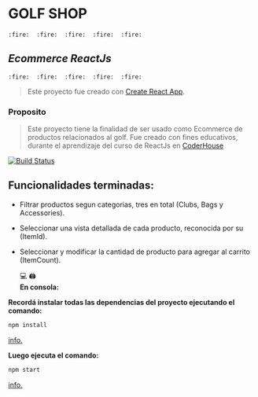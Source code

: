 # GOLF SHOP 

	:fire:	:fire:	:fire:	:fire:	:fire:
## _Ecommerce ReactJs_ 
	:fire:	:fire:	:fire:	:fire:	:fire:
> Este proyecto fue creado con [Create React App](https://github.com/facebook/create-react-app).

### Proposito
 > Este proyecto tiene la finalidad de ser usado como Ecommerce de productos relacionados al golf.
 > Fue creado con fines educativos, durante el aprendizaje del curso de ReactJs en [CoderHouse](https://www.coderhouse.com/)
 



[![Build Status](https://travis-ci.org/joemccann/dillinger.svg?branch=master)](https://)
##  Funcionalidades terminadas:

- Filtrar productos segun categorias, tres en total (Clubs, Bags y Accessories).

- Seleccionar una vista detallada de cada producto, reconocida por su (ItemId).

- Seleccionar y modificar la cantidad de producto para agregar al carrito (ItemCount).

	:computer: 	:printer:  
**En consola:**

**Recordá instalar todas las dependencias del proyecto ejecutando el comando:** 
```sh
npm install
```
  [info.](https://docs.npmjs.com/cli/v7/commands/npm-install)

**Luego ejecuta el comando:**
```sh
npm start 
```
[info.](https://docs.npmjs.com/cli/v7/commands/npm-start)


